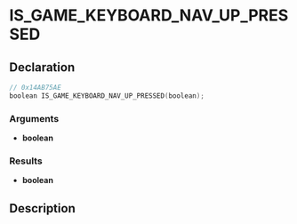 # IS_GAME_KEYBOARD_NAV_UP_PRESSED

## Declaration
```cpp
// 0x14AB75AE
boolean IS_GAME_KEYBOARD_NAV_UP_PRESSED(boolean);
```

### Arguments
- **boolean**

### Results
- **boolean**

## Description
